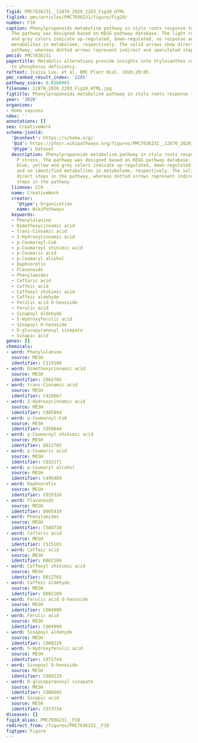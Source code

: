 ```yaml
---
figid: PMC7036231__12870_2020_2283_Fig10_HTML
figlink: pmc/articles/PMC7036231/figure/Fig10/
number: F10
caption: Phenylpropanoids metabolism pathway in stylo roots response to low P stress.
  The pathway was designed based on KEGG pathway database. The light red, blue, yellow
  and grey colors indicate up-regulated, down-regulated, no response and no identified
  metabolites in metabolome, respectively. The solid arrows show direct steps in the
  pathway, whereas dotted arrows represent indirect and speculated steps in the pathway
pmcid: PMC7036231
papertitle: Metabolic alterations provide insights into Stylosanthes roots responding
  to phosphorus deficiency.
reftext: Jiajia Luo, et al. BMC Plant Biol. 2020;20:85.
pmc_ranked_result_index: '2285'
pathway_score: 0.8500965
filename: 12870_2020_2283_Fig10_HTML.jpg
figtitle: Phenylpropanoids metabolism pathway in stylo roots response to low P stress
year: '2020'
organisms:
- Homo sapiens
ndex: ''
annotations: []
seo: CreativeWork
schema-jsonld:
  '@context': https://schema.org/
  '@id': https://pfocr.wikipathways.org/figures/PMC7036231__12870_2020_2283_Fig10_HTML.html
  '@type': Dataset
  description: Phenylpropanoids metabolism pathway in stylo roots response to low
    P stress. The pathway was designed based on KEGG pathway database. The light red,
    blue, yellow and grey colors indicate up-regulated, down-regulated, no response
    and no identified metabolites in metabolome, respectively. The solid arrows show
    direct steps in the pathway, whereas dotted arrows represent indirect and speculated
    steps in the pathway
  license: CC0
  name: CreativeWork
  creator:
    '@type': Organization
    name: WikiPathways
  keywords:
  - Phenylalanine
  - Dimethoxycinnamic acid
  - trans-Cinnamic acid
  - 2-Hydroxycinnamic acid
  - p-Coumaroyl-CoA
  - p-Coumaroyl shikimic acid
  - p-Coumaric acid
  - p-Coumaryl alcohol
  - Daphnoretin
  - Flavonoids
  - Phenylamides
  - Caftaric acid
  - Caffeic acid
  - Caffeoyl shikimic acid
  - Caffeic aldehyde
  - Ferulic acid O-hexoside
  - Ferulic acid
  - Sinapoyl aldehyde
  - 5-Hydroxyferulic acid
  - Sinapoyl O-hexoside
  - D-glucopyranosyl sinapate
  - Sinapic acid
genes: []
chemicals:
- word: Phenylalanine
  source: MESH
  identifier: C119108
- word: Dimethoxycinnamic acid
  source: MESH
  identifier: C065784
- word: trans-Cinnamic acid
  source: MESH
  identifier: C426667
- word: 2-Hydroxycinnamic acid
  source: MESH
  identifier: C085894
- word: p-Coumaroyl-CoA
  source: MESH
  identifier: C058644
- word: p-Coumaroyl shikimic acid
  source: MESH
  identifier: D012765
- word: p-Coumaric acid
  source: MESH
  identifier: C032171
- word: p-Coumaryl alcohol
  source: MESH
  identifier: C495469
- word: Daphnoretin
  source: MESH
  identifier: C035316
- word: Flavonoids
  source: MESH
  identifier: D005419
- word: Phenylamides
  source: MESH
  identifier: C580738
- word: Caftaric acid
  source: MESH
  identifier: C515101
- word: Caffeic acid
  source: MESH
  identifier: D002109
- word: Caffeoyl shikimic acid
  source: MESH
  identifier: D012765
- word: Caffeic aldehyde
  source: MESH
  identifier: D002109
- word: Ferulic acid O-hexoside
  source: MESH
  identifier: C004999
- word: Ferulic acid
  source: MESH
  identifier: C004999
- word: Sinapoyl aldehyde
  source: MESH
  identifier: C080229
- word: 5-Hydroxyferulic acid
  source: MESH
  identifier: C071744
- word: Sinapoyl O-hexoside
  source: MESH
  identifier: C080229
- word: D-glucopyranosyl sinapate
  source: MESH
  identifier: C006605
- word: Sinapic acid
  source: MESH
  identifier: C073734
diseases: []
figid_alias: PMC7036231__F10
redirect_from: /figures/PMC7036231__F10
figtype: Figure
---
```

